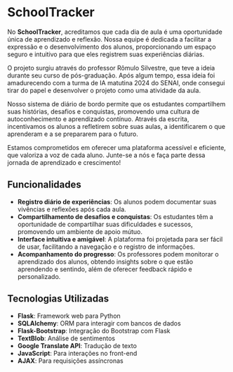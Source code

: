 # SchoolTracker

No **SchoolTracker**, acreditamos que cada dia de aula é uma oportunidade única de aprendizado e reflexão. Nossa equipe é dedicada a facilitar a expressão e o desenvolvimento dos alunos, proporcionando um espaço seguro e intuitivo para que eles registrem suas experiências diárias.

O projeto surgiu através do professor Rômulo Silvestre, que teve a ideia durante seu curso de pós-graduação. Após algum tempo, essa ideia foi amadurecendo com a turma de IA matutina 2024 do SENAI, onde consegui tirar do papel e desenvolver o projeto como uma atividade da aula.

Nosso sistema de diário de bordo permite que os estudantes compartilhem suas histórias, desafios e conquistas, promovendo uma cultura de autoconhecimento e aprendizado contínuo. Através da escrita, incentivamos os alunos a refletirem sobre suas aulas, a identificarem o que aprenderam e a se prepararem para o futuro.

Estamos comprometidos em oferecer uma plataforma acessível e eficiente, que valoriza a voz de cada aluno. Junte-se a nós e faça parte dessa jornada de aprendizado e crescimento!


## Funcionalidades

- **Registro diário de experiências**: Os alunos podem documentar suas vivências e reflexões após cada aula.
- **Compartilhamento de desafios e conquistas**: Os estudantes têm a oportunidade de compartilhar suas dificuldades e sucessos, promovendo um ambiente de apoio mútuo.
- **Interface intuitiva e amigável**: A plataforma foi projetada para ser fácil de usar, facilitando a navegação e o registro de informações.
- **Acompanhamento do progresso**: Os professores podem monitorar o aprendizado dos alunos, obtendo insights sobre o que estão aprendendo e sentindo, além de oferecer feedback rápido e personalizado.


## Tecnologias Utilizadas

- **Flask**: Framework web para Python
- **SQLAlchemy**: ORM para interagir com bancos de dados
- **Flask-Bootstrap**: Integração do Bootstrap com Flask
- **TextBlob**: Análise de sentimentos
- **Google Translate API**: Tradução de texto
- **JavaScript**: Para interações no front-end
- **AJAX**: Para requisições assíncronas

